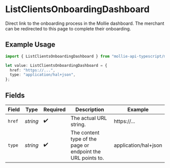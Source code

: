 # ListClientsOnboardingDashboard

Direct link to the onboarding process in the Mollie dashboard. The merchant can be redirected to this page to complete their onboarding.

## Example Usage

```typescript
import { ListClientsOnboardingDashboard } from "mollie-api-typescript/models/operations";

let value: ListClientsOnboardingDashboard = {
  href: "https://...",
  type: "application/hal+json",
};
```

## Fields

| Field                                                       | Type                                                        | Required                                                    | Description                                                 | Example                                                     |
| ----------------------------------------------------------- | ----------------------------------------------------------- | ----------------------------------------------------------- | ----------------------------------------------------------- | ----------------------------------------------------------- |
| `href`                                                      | *string*                                                    | :heavy_check_mark:                                          | The actual URL string.                                      | https://...                                                 |
| `type`                                                      | *string*                                                    | :heavy_check_mark:                                          | The content type of the page or endpoint the URL points to. | application/hal+json                                        |